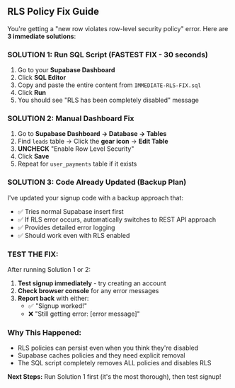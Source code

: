 ## RLS Policy Fix Guide

You're getting a "new row violates row-level security policy" error. Here are **3 immediate solutions**:

### SOLUTION 1: Run SQL Script (FASTEST FIX - 30 seconds)

1. Go to your **Supabase Dashboard**
2. Click **SQL Editor** 
3. Copy and paste the entire content from `IMMEDIATE-RLS-FIX.sql`
4. Click **Run** 
5. You should see "RLS has been completely disabled" message

### SOLUTION 2: Manual Dashboard Fix

1. Go to **Supabase Dashboard → Database → Tables**
2. Find `leads` table → Click the **gear icon** → **Edit Table**
3. **UNCHECK** "Enable Row Level Security" 
4. Click **Save**
5. Repeat for `user_payments` table if it exists

### SOLUTION 3: Code Already Updated (Backup Plan)

I've updated your signup code with a backup approach that:
- ✅ Tries normal Supabase insert first
- ✅ If RLS error occurs, automatically switches to REST API approach
- ✅ Provides detailed error logging
- ✅ Should work even with RLS enabled

### TEST THE FIX:

After running Solution 1 or 2:

1. **Test signup immediately** - try creating an account
2. **Check browser console** for any error messages
3. **Report back** with either:
   - ✅ "Signup worked!" 
   - ❌ "Still getting error: [error message]"

### Why This Happened:

- RLS policies can persist even when you think they're disabled
- Supabase caches policies and they need explicit removal
- The SQL script completely removes ALL policies and disables RLS

**Next Steps:** Run Solution 1 first (it's the most thorough), then test signup!